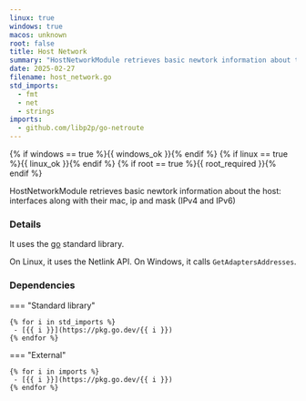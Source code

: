 ```yaml
---
linux: true
windows: true
macos: unknown
root: false
title: Host Network
summary: "HostNetworkModule retrieves basic newtork information about the host: interfaces along with their mac, ip and mask (IPv4 and IPv6)"
date: 2025-02-27
filename: host_network.go
std_imports:
  - fmt
  - net
  - strings
imports:
  - github.com/libp2p/go-netroute
---
```


{% if windows == true %}{{ windows_ok }}{% endif %}
{% if linux == true %}{{ linux_ok }}{% endif %}
{% if root == true %}{{ root_required }}{% endif %}

HostNetworkModule retrieves basic newtork information about the host: interfaces along with their mac, ip and mask (IPv4 and IPv6)

### Details


It uses the [go](https://pkg.go.dev/net) standard library.

On Linux, it uses the Netlink API. On Windows, it calls `GetAdaptersAddresses`.

### Dependencies

=== "Standard library"

	{% for i in std_imports %}
	 - [{{ i }}](https://pkg.go.dev/{{ i }})
	{% endfor %}

=== "External"

	{% for i in imports %}
	 - [{{ i }}](https://pkg.go.dev/{{ i }})
	{% endfor %}
